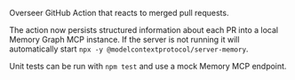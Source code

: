 Overseer GitHub Action that reacts to merged pull requests.

The action now persists structured information about each PR into a local
Memory Graph MCP instance. If the server is not running it will automatically
start `npx -y @modelcontextprotocol/server-memory`.

Unit tests can be run with `npm test` and use a mock Memory MCP endpoint.
